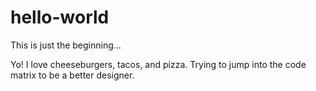 # hello-world
This is just the beginning...

Yo! I love cheeseburgers, tacos, and pizza. Trying to jump into the code matrix to be a better designer. 
